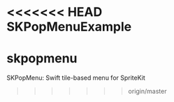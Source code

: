 <<<<<<< HEAD
SKPopMenuExample
=======
# skpopmenu
SKPopMenu: Swift tile-based menu for SpriteKit
>>>>>>> origin/master
